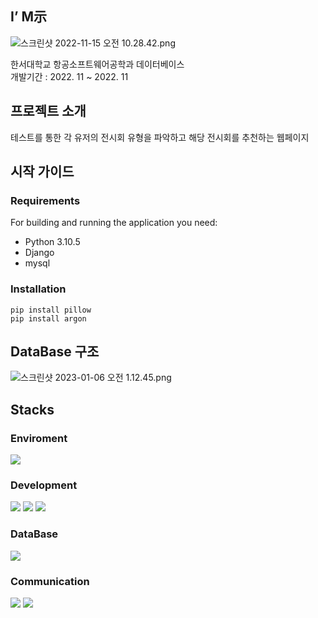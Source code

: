## I’ M示
![스크린샷 2022-11-15 오전 10.28.42.png](https://s3-us-west-2.amazonaws.com/secure.notion-static.com/0f8da3df-0a01-4367-bd80-d1b50b1eada4/%E1%84%89%E1%85%B3%E1%84%8F%E1%85%B3%E1%84%85%E1%85%B5%E1%86%AB%E1%84%89%E1%85%A3%E1%86%BA_2022-11-15_%E1%84%8B%E1%85%A9%E1%84%8C%E1%85%A5%E1%86%AB_10.28.42.png)


한서대학교 항공소프트웨어공학과 데이터베이스
<br>
개발기간 : 2022. 11 ~ 2022. 11

## 프로젝트 소개

테스트를 통한 각 유저의 전시회 유형을 파악하고 해당 전시회를 추천하는 웹페이지


## 시작 가이드

### Requirements
For building and running the application you need:

- Python 3.10.5
- Django
- mysql


### Installation

    pip install pillow
    pip install argon

## DataBase 구조
![스크린샷 2023-01-06 오전 1.12.45.png](https://s3-us-west-2.amazonaws.com/secure.notion-static.com/bcfd620d-7d0d-4963-8026-f322cac53990/%E1%84%89%E1%85%B3%E1%84%8F%E1%85%B3%E1%84%85%E1%85%B5%E1%86%AB%E1%84%89%E1%85%A3%E1%86%BA_2023-01-06_%E1%84%8B%E1%85%A9%E1%84%8C%E1%85%A5%E1%86%AB_1.12.45.png)


## Stacks

### Enviroment
<div>
    <img src="https://img.shields.io/badge/vscode-007ACC?style=flat-square&logo=visualstudiocode&logoColor=white">  
</div>
    
    
### Development
<div>
    <img src="https://img.shields.io/badge/python-3776AB?style=flat-square&logo=python&logoColor=white">
    <img src="https://img.shields.io/badge/Django-092E20?style=flat-square&logo=django&logoColor=white"> 
    <img src="https://img.shields.io/badge/HTML-E34F26?style=flat-square&logo=html5&logoColor=white"> 
</div>

### DataBase
<div>
    <img src="https://img.shields.io/badge/mysql-4479A1?style=flat-square&logo=mysql&logoColor=white">
</div>

    
### Communication
<div>
    <img src="https://img.shields.io/badge/kakao-FFCD00?style=flat-square&logo=Kakao&logoColor=white"> 
    <img src="https://img.shields.io/badge/notion-000000?style=flat-square&logo=Notion&logoColor=white"> 
</div>
